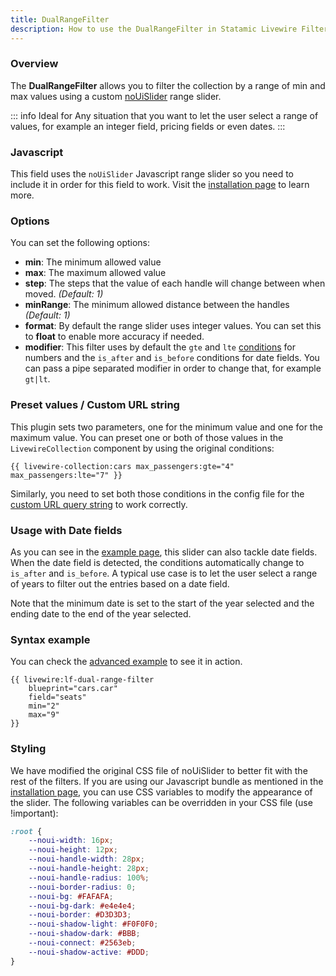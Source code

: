 ```yaml
---
title: DualRangeFilter
description: How to use the DualRangeFilter in Statamic Livewire Filters.
---
```


### Overview

The **DualRangeFilter** allows you to filter the collection by a range of min and max values using a custom [noUiSlider](https://refreshless.com/nouislider/) range slider.

::: info Ideal for
Any situation that you want to let the user select a range of values, for example an integer field, pricing fields or even dates.
:::

### Javascript

This field uses the `noUiSlider` Javascript range slider so you need to include it in order for this field to work. Visit the [installation page](../installation.md) to learn more.

### Options

You can set the following options:

- **min**: The minimum allowed value
- **max**: The maximum allowed value
- **step**: The steps that the value of each handle will change between when moved. *(Default: 1)*
- **minRange**: The minimum allowed distance between the handles *(Default: 1)*
- **format**: By default the range slider uses integer values. You can set this to **float** to enable more accuracy if needed.
- **modifier**: This filter uses by default the `gte` and `lte` [conditions](https://statamic.dev/conditions) for numbers and the `is_after` and `is_before` conditions for date fields. You can pass a pipe separated modifier in order to change that, for example `gt|lt`.

### Preset values / Custom URL string

This plugin sets two parameters, one for the minimum value and one for the maximum value. You can preset one or both of those values in the `LivewireCollection` component by using the original conditions:

```antlers
{{ livewire-collection:cars max_passengers:gte="4" max_passengers:lte="7" }}
```

Similarly, you need to set both those conditions in the config file for the [custom URL query string](../installation.md) to work correctly.

### Usage with Date fields

As you can see in the [example page](../examples.md), this slider can also tackle date fields. When the date field is detected, the conditions automatically change to `is_after` and `is_before`. A typical use case is to let the user select a range of years to filter out the entries based on a date field.

Note that the minimum date is set to the start of the year selected and the ending date to the end of the year selected.

### Syntax example

You can check the [advanced example](../examples.md) to see it in action.

```antlers
{{ livewire:lf-dual-range-filter
    blueprint="cars.car"
    field="seats"
    min="2"
    max="9"
}}
```

### Styling

We have modified the original CSS file of noUiSlider to better fit with the rest of the filters. If you are using our Javascript bundle as mentioned in the [installation page](../installation.md), you can use CSS variables to modify the appearance of the slider. The following variables can be overridden in your CSS file (use !important):

```css
:root {
    --noui-width: 16px;
    --noui-height: 12px;
    --noui-handle-width: 28px;
    --noui-handle-height: 28px;
    --noui-handle-radius: 100%;
    --noui-border-radius: 0;
    --noui-bg: #FAFAFA;
    --noui-bg-dark: #e4e4e4;
    --noui-border: #D3D3D3;
    --noui-shadow-light: #F0F0F0;
    --noui-shadow-dark: #BBB;
    --noui-connect: #2563eb;
    --noui-shadow-active: #DDD;
}
``` 
